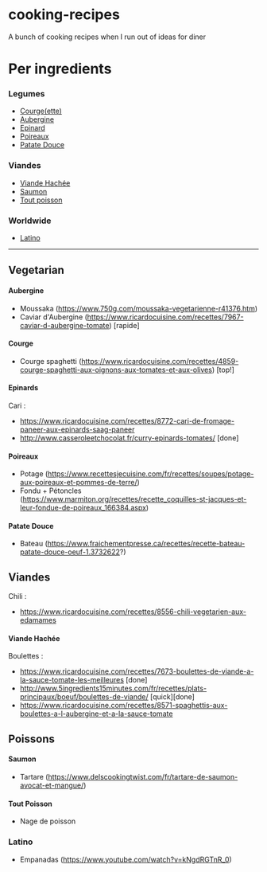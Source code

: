 # cooking-recipes
A bunch of cooking recipes when I run out of ideas for diner

# Per ingredients

### Legumes 
- [Courge(ette)](#Courge)
- [Aubergine](#Aubergine)
- [Epinard](#Epinards)
- [Poireaux](#Poireaux)
- [Patate Douce](#Patate-Douce)

### Viandes

- [Viande Hachée](#Viande-Hachée)
- [Saumon](#Saumon)
- [Tout poisson](#Tout-Poisson)

### Worldwide
- [Latino](#Latino)

__________

## Vegetarian

#### Aubergine

- Moussaka (https://www.750g.com/moussaka-vegetarienne-r41376.htm)
- Caviar d'Aubergine (https://www.ricardocuisine.com/recettes/7967-caviar-d-aubergine-tomate) [rapide]


#### Courge

- Courge spaghetti (https://www.ricardocuisine.com/recettes/4859-courge-spaghetti-aux-oignons-aux-tomates-et-aux-olives) [top!]
 
#### Epinards

Cari :
  - https://www.ricardocuisine.com/recettes/8772-cari-de-fromage-paneer-aux-epinards-saag-paneer
  - http://www.casseroleetchocolat.fr/curry-epinards-tomates/ [done]
  
#### Poireaux

- Potage (https://www.recettesjecuisine.com/fr/recettes/soupes/potage-aux-poireaux-et-pommes-de-terre/)
- Fondu + Pétoncles (https://www.marmiton.org/recettes/recette_coquilles-st-jacques-et-leur-fondue-de-poireaux_166384.aspx)

#### Patate Douce

- Bateau (https://www.fraichementpresse.ca/recettes/recette-bateau-patate-douce-oeuf-1.3732622?)
 
## Viandes

Chili :
 - https://www.ricardocuisine.com/recettes/8556-chili-vegetarien-aux-edamames

#### Viande Hachée

Boulettes :
  - https://www.ricardocuisine.com/recettes/7673-boulettes-de-viande-a-la-sauce-tomate-les-meilleures [done]
  - http://www.5ingredients15minutes.com/fr/recettes/plats-principaux/boeuf/boulettes-de-viande/ [quick][done]   
  - https://www.ricardocuisine.com/recettes/8571-spaghettis-aux-boulettes-a-l-aubergine-et-a-la-sauce-tomate
  
## Poissons

#### Saumon

- Tartare (https://www.delscookingtwist.com/fr/tartare-de-saumon-avocat-et-mangue/)

#### Tout Poisson 
 - Nage de poisson

### Latino

- Empanadas (https://www.youtube.com/watch?v=kNgdRGTnR_0)


